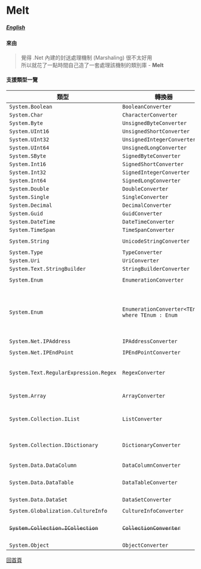 # Melt
##### [English](./readme.en-us.md)

#### 來由
> 覺得 .Net 內建的封送處理機制 (Marshaling) 很不太好用  
> 所以就花了一點時間自己造了一套處理該機制的類別庫 - **Melt**

#### 支援類型一覽
| 類型 | 轉換器 | 依賴於
| --- | --- | --- |
| ```System.Boolean``` | ```BooleanConverter``` |
| ```System.Char``` | ```CharacterConverter``` |
| ```System.Byte``` | ```UnsignedByteConverter``` |
| ```System.UInt16``` | ```UnsignedShortConverter``` |
| ```System.UInt32``` | ```UnsignedIntegerConverter``` |
| ```System.UInt64``` | ```UnsignedLongConverter``` |
| ```System.SByte``` | ```SignedByteConverter``` |
| ```System.Int16``` | ```SignedShortConverter``` |
| ```System.Int32``` | ```SignedIntegerConverter``` |
| ```System.Int64``` | ```SignedLongConverter``` |
| ```System.Double``` | ```DoubleConverter``` |
| ```System.Single``` | ```SingleConverter``` |
| ```System.Decimal``` | ```DecimalConverter``` |
| ```System.Guid``` | ```GuidConverter``` |
| ```System.DateTime``` | ```DateTimeConverter``` | ```SignedLongConverter``` 
| ```System.TimeSpan``` | ```TimeSpanConverter``` | ```SignedLongConverter``` 
| ```System.String``` | ```UnicodeStringConverter``` | ```SignedLongConverter``` ```SignedIntegerConverter```
| ```System.Type``` | ```TypeConverter``` | ```UnicodeStringConverter```
| ```System.Uri``` | ```UriConverter``` | ```UnicodeStringConverter```
| ```System.Text.StringBuilder``` | ```StringBuilderConverter``` | ```UnicodeStringConverter```
| ```System.Enum``` | ```EnumerationConverter``` | ```TypeConverter``` ```ObjectConverter``` 
| ```System.Enum``` | ```EnumerationConverter<TEnum> where TEnum : Enum``` | ```UnsignedByteConverter``` ```UnsignedShortConverter``` ```UnsignedIntegerConverter``` ```UnsignedLongConverter``` ```SignedByteConverter``` ```SignedShortConverter``` ```SignedIntegerConverter``` ```SignedLongConverter``` 
| ```System.Net.IPAddress``` | ```IPAddressConverter``` | ```SignedIntegerConverter```
| ```System.Net.IPEndPoint``` | ```IPEndPointConverter```| ```IPAddressConverter``` ```SignedIntegerConverter```
| ```System.Text.RegularExpression.Regex``` | ```RegexConverter``` | ```SignedIntegerConverter``` ```SignedShortConverter``` ```TimeSpanConverter``` ```UnicodeStringConverter```
| ```System.Array``` | ```ArrayConverter``` | ```SignedIntegerConverter``` ```TypeConverter``` ```ObjectConverter```
| ```System.Collection.IList``` | ```ListConverter``` | ```SignedIntegerConverter``` ```SignedByteConverter``` ```TypeConverter``` ```ObjectConverter```
| ```System.Collection.IDictionary``` | ```DictionaryConverter``` | ```SignedIntegerConverter``` ```SignedByteConverter``` ```TypeConverter``` ```ObjectConverter```
| ```System.Data.DataColumn``` | ```DataColumnConverter``` | ```TypeConverter``` ```UnicodeStringConverter```
| ```System.Data.DataTable``` | ```DataTableConverter``` | ```DataColumnConverter``` ```ArrayConverter``` ```ObjectConverter```
| ```System.Data.DataSet``` | ```DataSetConverter``` | ```DataTableConverter``` ```ArrayConverter```
| ```System.Globalization.CultureInfo``` | ```CultureInfoConverter``` | ```SignedIntegerConverter``` 
| <del>```System.Collection.ICollection```</del> | <del>```CollectionConverter```</del> | <del>```UnsignedByteConverter```</del> <del>```ObjectConverter```</del> <del>```SignedIntegerConverter```</del> <del>```TypeConverter```</del> 
| ```System.Object``` | ```ObjectConverter``` | ```*```


[回首頁](../../../)
